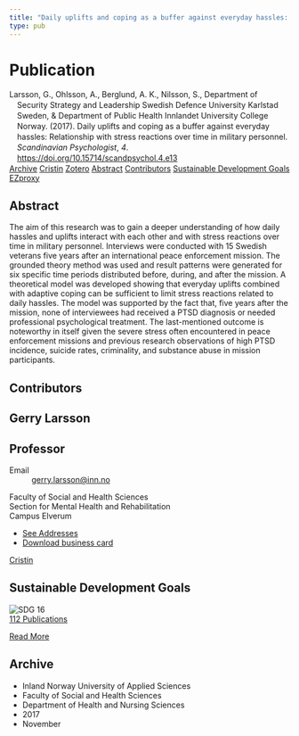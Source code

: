 ```yaml
---
title: "Daily uplifts and coping as a buffer against everyday hassles: Relationship with stress reactions over time in military personnel"
type: pub
---
```

<h1>Publication</h1>
<article id="csl-bib-container-7U8TNYLI" class="csl-bib-container">
  <div class="csl-bib-body" style="line-height: 1.35; padding-left: 1em; text-indent:-1em;">
  <div class="csl-entry">Larsson, G., Ohlsson, A., Berglund, A. K., Nilsson, S., Department of Security Strategy and Leadership Swedish Defence University Karlstad Sweden, &amp; Department of Public Health Innlandet University College Norway. (2017). Daily uplifts and coping as a buffer against everyday hassles: Relationship with stress reactions over time in military personnel. <i>Scandinavian Psychologist</i>, <i>4</i>. <a href="https://doi.org/10.15714/scandpsychol.4.e13">https://doi.org/10.15714/scandpsychol.4.e13</a></div>
</div>
  <div class="csl-bib-buttons">
    <a href="#taxonomy-article-7U8TNYLI" class="csl-bib-button">Archive</a>
    <a href="https://app.cristin.no/results/show.jsf?id=1516092" alt="Cristin URL" class="csl-bib-button">Cristin</a>
    <a href="http://zotero.org/groups/5022929/items/7U8TNYLI" alt="Zotero URL" class="csl-bib-button">Zotero</a>
    <a href="#abstract-article-7U8TNYLI" class="csl-bib-button">Abstract</a>
    <a href="#contributors-article-7U8TNYLI" class="csl-bib-button">Contributors</a>
    <a href="#sdg-article-7U8TNYLI" class="csl-bib-button">Sustainable Development Goals</a>
    <a href="http://ezproxy.inn.no/login?url=https://doi.org/10.15714/scandpsychol.4.e13" class="csl-bib-button">EZproxy</a>
  </div>
  <div id="csl-bib-meta-container-7U8TNYLI"></div>
</article>
<div id="csl-bib-meta-7U8TNYLI" class="csl-bib-meta">
  <article id="abstract-article-7U8TNYLI" class="abstract-article">
    <h1>Abstract</h1>
    The aim of this research was to gain a deeper understanding of how daily hassles and uplifts interact with each other and with stress reactions over time in military personnel. Interviews were conducted with 15 Swedish veterans five years after an international peace enforcement mission. The grounded theory method was used and result patterns were generated for six specific time periods distributed before, during, and after the mission. A theoretical model was developed showing that everyday uplifts combined with adaptive coping can be sufficient to limit stress reactions related to daily hassles. The model was supported by the fact that, five years after the mission, none of interviewees had received a PTSD diagnosis or needed professional psychological treatment. The last-mentioned outcome is noteworthy in itself given the severe stress often encountered in peace enforcement missions and previous research observations of high PTSD incidence, suicide rates, criminality, and substance abuse in mission participants.
  </article>
  <article id="contributors-article-7U8TNYLI" class="contributors-article">
    <h1>Contributors</h1>
    <div class="personas">
<div class="vrtx-hinn-person-card">
<div class="photo">
<i class="lar la-user-circle missing-person"></i>
</div>
<div class="info">
<hgroup><h1>Gerry Larsson</h1>
<h2>Professor</h2>
</hgroup><dl>
<dt>Email</dt>
<dd>
<a href="mailto:gerry.larsson@inn.no">gerry.larsson@inn.no</a>
</dd>
</dl>
<p>
Faculty of Social and Health Sciences<br>
Section for Mental Health and Rehabilitation<br>
Campus Elverum
</p>
<ul class="vrtx-hinn-links">
<li><a href="https://www.inn.no/english/find-an-employee/gerry-larsson.html#vrtx-hinn-addresses">See Addresses</a></li>
<li><a href="https://www.inn.no/english/find-an-employee/gerry-larsson.html?vrtx=vcf">Download business card</a></li>
</ul>
</div>
</div>
<a href="https://app.cristin.no/persons/show.jsf?id=50941" alt="Cristin URL" class="personas-cristin">Cristin</a>
</div>
  </article>
  <article id="sdg-article-7U8TNYLI" class="sdg-article">
    <h1>Sustainable Development Goals</h1>
    <div class="sdg-container"><div id="sdg16" class="sdg">
<img src="{{< params subfolder >}}images/sdg/sdg16_en.png" class="image" alt="SDG 16">
<div class="sdg-overlay">
<a href="{{< params subfolder >}}en/archive/?sdg=16#archive" class="sdg-publication-count"><span>112</span> Publications</a>
<p><a href="https://sdgs.un.org/goals/goal16" class="sdg-read-more">Read More</a></p>
</div>
</div></div>
  </article>
  <article id="taxonomy-article-7U8TNYLI" class="taxonomy-article">
    <h1>Archive</h1>
    <ul>
      <li>Inland Norway University of Applied Sciences</li>
      <li>Faculty of Social and Health Sciences</li>
      <li>Department of Health and Nursing Sciences</li>
      <li>2017</li>
      <li>November</li>
    </ul>
  </article>
</div>
